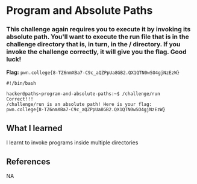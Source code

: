 # Program and Absolute Paths

### This challenge again requires you to execute it by invoking its absolute path. You'll want to execute the run file that is in the challenge directory that is, in turn, in the / directory. If you invoke the challenge correctly, it will give you the flag. Good luck!

**Flag:** `pwn.college{8-TZ6nmXBa7-C9c_aQZPpUa8GB2.QX1QTN0wSO4gjNzEzW}`

```
#!/bin/bash

hacker@paths~program-and-absolute-paths:~$ /challenge/run
Correct!!!
/challenge/run is an absolute path! Here is your flag:
pwn.college{8-TZ6nmXBa7-C9c_aQZPpUa8GB2.QX1QTN0wSO4gjNzEzW}
```

## What I learned

I learnt to invoke programs inside multiple directories

## References

NA
